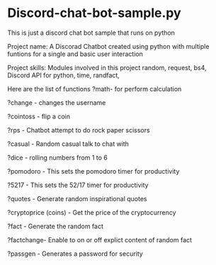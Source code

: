 # Discord-chat-bot-sample.py
This is just a discord chat bot sample that runs on python

Project name: A Discorad Chatbot created using python with multiple funtions 
for a single and basic user interaction 

Project skills: Modules involved in this project random, request, bs4,
Discord API for python, time, randfact,


Here are the list of functions
?math- for perform calculation 

?change - changes the username

?cointoss - flip a coin

?rps - Chatbot attempt to do rock paper scissors

?casual - Random casual talk to chat with

?dice - rolling numbers from 1 to 6 

?pomodoro - This sets the pomodoro timer for productivity

?5217 - This sets the 52/17 timer for productivity

?quotes - Generate random inspirational quotes 

?cryptoprice (coins) - Get the price of the cryptocurrency 

?fact - Generate the random fact 

?factchange- Enable to on or off explict content of random fact

?passgen - Generates a password for security
